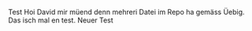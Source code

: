 Test
Hoi David
mir müend denn mehreri Datei im Repo ha gemäss Üebig. 
Das isch mal en test. 
Neuer Test